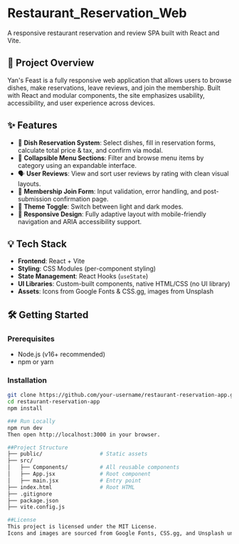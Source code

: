 # Restaurant_Reservation_Web
A responsive restaurant reservation and review SPA built with React and Vite.

## 📌 Project Overview
Yan's Feast is a fully responsive web application that allows users to browse dishes, make reservations, leave reviews, and join the membership. Built with React and modular components, the site emphasizes usability, accessibility, and user experience across devices.

## ✨ Features
- 🧾 **Dish Reservation System**: Select dishes, fill in reservation forms, calculate total price & tax, and confirm via modal.
- 📂 **Collapsible Menu Sections**: Filter and browse menu items by category using an expandable interface.
- 🗣️ **User Reviews**: View and sort user reviews by rating with clean visual layouts.
- 📝 **Membership Join Form**: Input validation, error handling, and post-submission confirmation page.
- 🎨 **Theme Toggle**: Switch between light and dark modes.
- 📱 **Responsive Design**: Fully adaptive layout with mobile-friendly navigation and ARIA accessibility support.

## 💡 Tech Stack
- **Frontend**: React + Vite
- **Styling**: CSS Modules (per-component styling)
- **State Management**: React Hooks (`useState`)
- **UI Libraries**: Custom-built components, native HTML/CSS (no UI library)
- **Assets**: Icons from Google Fonts & CSS.gg, images from Unsplash

## 🛠️ Getting Started

### Prerequisites
- Node.js (v16+ recommended)
- npm or yarn

### Installation
```bash
git clone https://github.com/your-username/restaurant-reservation-app.git
cd restaurant-reservation-app
npm install

### Run Locally
npm run dev
Then open http://localhost:3000 in your browser.

##Project Structure
├── public/                  # Static assets
├── src/
│   ├── Components/          # All reusable components
│   ├── App.jsx              # Root component
│   ├── main.jsx             # Entry point
├── index.html               # Root HTML
├── .gitignore
├── package.json
├── vite.config.js

##License
This project is licensed under the MIT License.
Icons and images are sourced from Google Fonts, CSS.gg, and Unsplash under their respective open licenses. See licenses.txt for full attribution.
